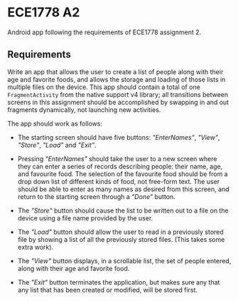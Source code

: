 ECE1778 A2
==========

Android app following the requirements of ECE1778 assignment 2.

Requirements
------------
Write an app that allows the user to create a list of people along with their age and  favorite foods, and allows the storage and loading of those lists in multiple files on the device. This app should contain a total of one `FragmentActivity` from the native support v4 library; all transitions between screens in this assignment should be accomplished by swapping in and out fragments dynamically, not launching new activities.

The app should work as follows:

- The starting screen should have five buttons: *"EnterNames"*, *"View"*, *"Store"*, *"Load"* and *"Exit"*.

- Pressing *"EnterNames"* should take the user to a new screen where they can enter a series of records describing people: their name, age, and favourite food. The selection of the favourite food should be from a drop down list of different kinds of food, not free-form text. The user should be able to enter as many names as desired from this screen, and return to the starting screen through a *"Done"* button.

- The *"Store"* button should cause the list to be written out to a file on the device using a file name provided by the user.


- The *"Load"* button should allow the user to read in a previously stored file by showing a list of all the previously stored files. (This takes some extra work).

- The *"View"* button displays, in a scrollable list, the set of people entered, along with their age and favorite food.

- The *"Exit"* button terminates the application, but makes sure any that any list that has been created or modified, will be stored first.